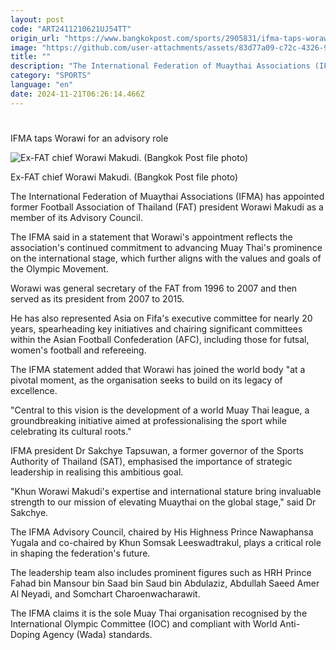 ```yaml
---
layout: post
code: "ART2411210621UJ54TT"
origin_url: "https://www.bangkokpost.com/sports/2905831/ifma-taps-worawi-for-an-advisory-role"
image: "https://github.com/user-attachments/assets/83d77a09-c72c-4326-9eb8-ea49cd9f2c38"
title: ""
description: "The International Federation of Muaythai Associations (IFMA) has appointed former Football Association of Thailand (FAT) president Worawi Makudi as a member of its Advisory Council."
category: "SPORTS"
language: "en"
date: 2024-11-21T06:26:14.466Z
---
```


# 

IFMA taps Worawi for an advisory role

![Ex-FAT chief Worawi Makudi. (Bangkok Post file photo)](https://github.com/user-attachments/assets/45b171ae-2190-46db-90c7-374b53d2f399)

Ex-FAT chief Worawi Makudi. (Bangkok Post file photo)

The International Federation of Muaythai Associations (IFMA) has appointed former Football Association of Thailand (FAT) president Worawi Makudi as a member of its Advisory Council.

The IFMA said in a statement that Worawi's appointment reflects the association's continued commitment to advancing Muay Thai's prominence on the international stage, which further aligns with the values and goals of the Olympic Movement.

Worawi was general secretary of the FAT from 1996 to 2007 and then served as its president from 2007 to 2015.

He has also represented Asia on Fifa's executive committee for nearly 20 years, spearheading key initiatives and chairing significant committees within the Asian Football Confederation (AFC), including those for futsal, women's football and refereeing.

The IFMA statement added that Worawi has joined the world body "at a pivotal moment, as the organisation seeks to build on its legacy of excellence.

"Central to this vision is the development of a world Muay Thai league, a groundbreaking initiative aimed at professionalising the sport while celebrating its cultural roots."

IFMA president Dr Sakchye Tapsuwan, a former governor of the Sports Authority of Thailand (SAT), emphasised the importance of strategic leadership in realising this ambitious goal.

"Khun Worawi Makudi's expertise and international stature bring invaluable strength to our mission of elevating Muaythai on the global stage," said Dr Sakchye.

The IFMA Advisory Council, chaired by His Highness Prince Nawaphansa Yugala and co-chaired by Khun Somsak Leeswadtrakul, plays a critical role in shaping the federation's future.

The leadership team also includes prominent figures such as HRH Prince Fahad bin Mansour bin Saad bin Saud bin Abdulaziz, Abdullah Saeed Amer Al Neyadi, and Somchart Charoenwacharawit.

The IFMA claims it is the sole Muay Thai organisation recognised by the International Olympic Committee (IOC) and compliant with World Anti-Doping Agency (Wada) standards.